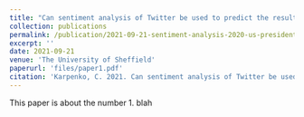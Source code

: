 ```yaml
---
title: "Can sentiment analysis of Twitter be used to predict the results of the 2020 US Presidential Election?"
collection: publications
permalink: /publication/2021-09-21-sentiment-analysis-2020-us-presidential-election
excerpt: ''
date: 2021-09-21
venue: 'The University of Sheffield'
paperurl: 'files/paper1.pdf'
citation: 'Karpenko, C. 2021. Can sentiment analysis of Twitter be used to predict the results of the 2020 US Presidential Election? Unpublished master's thesis. The University of Sheffield.'
---
```


This paper is about the number 1. blah